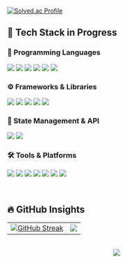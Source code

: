 [![Solved.ac Profile](http://mazassumnida.wtf/api/v2/generate_badge?boj=hb20201671)](https://solved.ac/profile/hb20201671/)

## 🚀 Tech Stack in Progress

### 📌 Programming Languages
<p>
  <img src="https://img.shields.io/badge/C-A8B9CC?style=flat&logo=C&logoColor=white">
  <img src="https://img.shields.io/badge/C++-00599C?style=flat&logo=C%2B%2B&logoColor=white">
  <img src="https://img.shields.io/badge/Python-3776AB?style=flat&logo=Python&logoColor=white">
  <img src="https://img.shields.io/badge/JavaScript-F7DF1E?style=flat&logo=JavaScript&logoColor=black">
  <img src="https://img.shields.io/badge/TypeScript-3178C6?style=flat&logo=TypeScript&logoColor=white">
  <img src="https://img.shields.io/badge/Matlab-0076A8?style=flat&logo=Mathworks&logoColor=white">
</p>

### ⚙️ Frameworks & Libraries
<p>
  <img src="https://img.shields.io/badge/React-61DAFB?style=flat&logo=React&logoColor=black">
  <img src="https://img.shields.io/badge/Next.js-000000?style=flat&logo=Next.js&logoColor=white">
  <img src="https://img.shields.io/badge/React_Native-61DAFB?style=flat&logo=React&logoColor=black">
  <img src="https://img.shields.io/badge/Expo-000020?style=flat&logo=Expo&logoColor=white">
  <img src="https://img.shields.io/badge/MFC-00599C?style=flat&logo=Visual%20Studio&logoColor=white">
</p>

### 🔗 State Management & API
<p>
  <img src="https://img.shields.io/badge/Redux-764ABC?style=flat&logo=Redux&logoColor=white">
  <img src="https://img.shields.io/badge/Axios-5A29E4?style=flat&logo=Axios&logoColor=white">
</p>

### 🛠️ Tools & Platforms
<p>
  <img src="https://img.shields.io/badge/Git-F05032?style=flat&logo=Git&logoColor=white">
  <img src="https://img.shields.io/badge/Ubuntu-E95420?style=flat&logo=Ubuntu&logoColor=white">
  <img src="https://img.shields.io/badge/VS_Code-007ACC?style=flat&logo=Visual%20Studio%20Code&logoColor=white">
  <img src="https://img.shields.io/badge/Visual_Studio-5C2D91?style=flat&logo=Visual%20Studio&logoColor=white">
  <img src="https://img.shields.io/badge/Vim-019733?style=flat&logo=Vim&logoColor=white">
  <img src="https://img.shields.io/badge/Notion-000000?style=flat&logo=Notion&logoColor=white">
  <img src="https://img.shields.io/badge/Figma-F24E1E?style=flat&logo=Figma&logoColor=white">
</p>

<br/>

## 🔥 GitHub Insights

<p align="center">
  <table>
    <tr>
      <!-- Streak Stats (왼쪽) -->
      <td align="center">
        <a href="https://git.io/streak-stats">
          <a href="https://git.io/streak-stats"><img src="https://github-readme-streak-stats-rouge-tau-14.vercel.app?user=itleews" alt="GitHub Streak" /></a>
        </a>
      </td>
      <!-- Most Used Languages (오른쪽) -->
      <td align="center">
        <a href="https://github.com/itleews">
          <img src="https://github-readme-stats.vercel.app/api/top-langs/?username=itleews&layout=compact&theme=swift&hide_border=true&card_width=320">
        </a>
      </td>
    </tr>
  </table>
</p>

<br/>

<!-- GitHub Trophies -->
<div align="center">
  <a href="https://github.com/ryo-ma/github-profile-trophy">
    <img src="https://github-profile-trophy.vercel.app/?username=itleews&theme=flat&no-frame=true&margin-w=5&column=5&rank=SECRET,SSS,SS,S,AAA,AA,A,B,C">
  </a>
</div>

